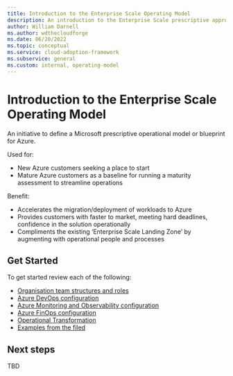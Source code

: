 ```yaml
---
title: Introduction to the Enterprise Scale Operating Model
description: An introduction to the Enterprise Scale prescriptive approach to an Azure cloud operating model.
author: William Darnell
ms.author: wdthecloudforge
ms.date: 06/20/2022
ms.topic: conceptual
ms.service: cloud-adoption-framework
ms.subservice: general
ms.custom: internal, operating-model
---
```


# Introduction to the Enterprise Scale Operating Model

An initiative to define a Microsoft prescriptive operational model or blueprint for Azure.

Used for:

- New Azure customers seeking a place to start
- Mature Azure customers as a baseline for running a maturity assessment to streamline operations

Benefit:

- Accelerates the migration/deployment of workloads to Azure
- Provides customers with faster to market, meeting hard deadlines, confidence in the solution operationally
- Compliments the existing ‘Enterprise Scale Landing Zone’ by augmenting with operational people and processes


## Get Started

To get started review each of the following:

- [Organisation team structures and roles](./structures-and-roles.html)
- [Azure DevOps configuration](./devops.html)
- [Azure Monitoring and Observability configuration](./monitoring.html)
- [Azure FinOps configuration](./finops.html)
- [Operational Transformation](./transformation.html)
- [Examples from the filed](./examples.html)

## Next steps

TBD
